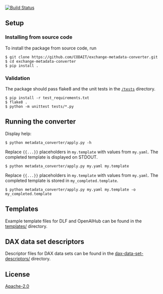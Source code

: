 [![Build Status](https://travis-ci.org/CODAIT/exchange-metadata-converter.svg?branch=main)](https://travis-ci.org/CODAIT/exchange-metadata-converter)

## Setup

### Installing from source code

To install the package from source code, run

```
$ git clone https://github.com/CODAIT/exchange-metadata-converter.git
$ cd exchange-metadata-converter
$ pip install .
```

### Validation

The package should pass flake8 and the unit tests in the [`/tests`](/tests) directory.

 ```
 $ pip install -r test_requirements.txt
 $ flake8 .
 $ python -m unittest tests/*.py
 ```

## Running the converter

Display help:

```
$ python metadata_converter/apply.py -h
```

Replace `{{...}}` placeholders in `my.template` with values from `my.yaml`. The completed template is displayed on STDOUT.

```
$ python metadata_converter/apply.py my.yaml my.template
```

Replace `{{...}}` placeholders in `my.template` with values from `my.yaml`. The completed template is stored in `my_completed.template`.

```
$ python metadata_converter/apply.py my.yaml my.template -o my_completed.template
```

## Templates

Example template files for DLF and OpenAIHub can be found in the [templates/](/templates) directory.

## DAX data set descriptors

Descriptor files for DAX data sets can be found in the [dax-data-set-descriptors/](/dax-data-set-descriptors) directory.

## License

[Apache-2.0](LICENSE)
